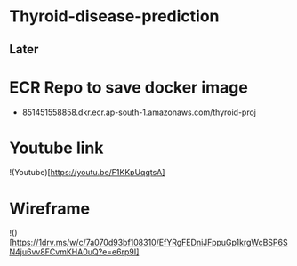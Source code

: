 # Thyroid-disease-prediction
## Later

# ECR Repo to save docker image
- 851451558858.dkr.ecr.ap-south-1.amazonaws.com/thyroid-proj



# Youtube link
!(Youtube)[https://youtu.be/F1KKpUqqtsA]

# Wireframe
!()[https://1drv.ms/w/c/7a070d93bf108310/EfYRgFEDniJFppuGp1krgWcBSP6SN4ju6vv8FCvmKHA0uQ?e=e6rp9I]